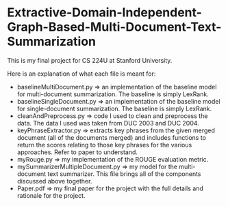 # Extractive-Domain-Independent-Graph-Based-Multi-Document-Text-Summarization

This is my final project for CS 224U at Stanford University.

Here is an explanation of what each file is meant for:
* baselineMultiDocument.py => an implementation of the baseline model for multi-document summarization. The baseline is simply LexRank.
* baselineSingleDocument.py => an implementation of the baseline model for single-document summarization. The baseline is simply LexRank.
* cleanAndPreprocess.py => code I used to clean and preprocess the data. The data I used was taken from DUC 2003 and DUC 2004.
* keyPhraseExtractor.py => extracts key phrases from the given merged document (all of the documents merged) and includes functions to return the scores relating to those key phrases for the various approaches. Refer to paper to understand.
* myRouge.py => my implementation of the ROUGE evaluation metric.
* mySummarizerMultipleDocument.py => my model for the multi-document text summarizer. This file brings all of the components discussed above together.
* Paper.pdf => my final paper for the project with the full details and rationale for the project. 

